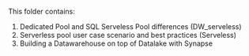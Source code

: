 This folder contains: 

1.   Dedicated Pool and SQL Serveless Pool differences (DW_serveless)
2.   Serverless pool user case scenario and best practices (Serveless)
3.   Building a Datawarehouse on top of Datalake with Synapse
